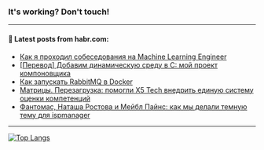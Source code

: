 ### It's working? Don't touch!

---
<!--
#### 🛠️ Technical stack:

![C++](https://img.shields.io/badge/C++-informational?logo=c%2B%2B&style=flat&logoColor=white&color=9C033A)
![Java](https://img.shields.io/badge/Java-informational?logo=java&style=flat&logoColor=white&color=007396)
![Kotlin](https://img.shields.io/badge/Kotlin-informational?logo=Kotlin&style=flat&logoColor=white&color=0095D5)
![JS](https://img.shields.io/badge/JS-informational?logo=javaScript&style=flat&logoColor=black&color=F7Df1E) <br>
![HTML5](https://img.shields.io/badge/HTML5-informational?logo=html5&style=flat&logoColor=white&color=E34F26)
![CSS3](https://img.shields.io/badge/CSS3-informational?logo=css3&style=flat&logoColor=white&color=157286)
![Sass](https://img.shields.io/badge/Saas-informational?logo=sass&style=flat&logoColor=white&color=hotpink)
![PHP](https://img.shields.io/badge/PHP-informational?logo=php&style=flat&logoColor=white&color=777BB4) <br>
![WebPAck](https://img.shields.io/badge/WebPack-informational?logo=webPack&style=flat&logoColor=white&color=FF6F00)
![Bootstrap](https://img.shields.io/badge/Bootstrap-informational?logo=Bootstrap&style=flat&logoColor=white&color=7952B3)
![MySQL](https://img.shields.io/badge/MySQL-informational?logo=MySQL&style=flat&logoColor=white&color=00f) <br>
![NodeJS](https://img.shields.io/badge/NodeJS-informational?logo=node.js&style=flat&logoColor=white&color=43853D)
![Spring](https://img.shields.io/badge/Spring-informational?logo=Spring&style=flat&logoColor=white&color=0A9EDC)
![Angular](https://img.shields.io/badge/Vue-informational?logo=vue.js&style=flat&logoColor=white&color=red)
![Git](https://img.shields.io/badge/Git-informational?logo=git&style=flat&logoColor=white&color=darkorange)

___
-->

#### 💬 Latest posts from habr.com:

<!-- BLOG-POST-LIST:START -->
- [Как я проходил собеседования на Machine Learning Engineer](https://habr.com/ru/post/704128/?utm_source=habrahabr&utm_medium=rss&utm_campaign=704128)
- [[Перевод] Добавим динамическую среду в C: мой проект компоновщика](https://habr.com/ru/post/700250/?utm_source=habrahabr&utm_medium=rss&utm_campaign=700250)
- [Как запускать RabbitMQ в Docker](https://habr.com/ru/post/704208/?utm_source=habrahabr&utm_medium=rss&utm_campaign=704208)
- [Матрицы. Перезагрузка: помогли Х5 Tech внедрить единую систему оценки компетенций](https://habr.com/ru/post/704206/?utm_source=habrahabr&utm_medium=rss&utm_campaign=704206)
- [Фантомас, Наташа Ростова и Мейбл Пайнс: как мы делали темную тему для ispmanager](https://habr.com/ru/post/703050/?utm_source=habrahabr&utm_medium=rss&utm_campaign=703050)
<!-- BLOG-POST-LIST:END -->

---

[![Top Langs](https://github-readme-stats.vercel.app/api/top-langs/?username=zloylis&layout=compact&hide_border=true&theme=dracula)](https://github.com/zloylis)
